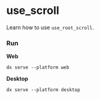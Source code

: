 # use_scroll

Learn how to use `use_root_scroll`.


### Run

**Web**

```dx serve --platform web```

**Desktop**

```dx serve --platform desktop```